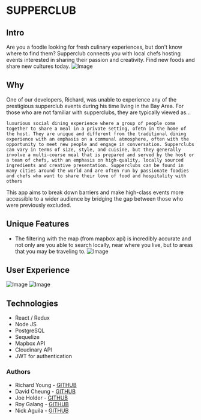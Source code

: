 # SUPPERCLUB

## Intro

Are you a foodie looking for fresh culinary experiences, but don't know where to find them? Supperclub connects you with local chefs hosting events interested in sharing their passion and creativity. Find new foods and share new cultures today.
![Image](https://user-images.githubusercontent.com/53794440/225324341-684930f8-7aa0-410c-978a-c18f150edeec.png)

## Why

One of our developers, Richard, was unable to experience any of the prestigious supperclub events during his time living in the Bay Area. For those who are not familiar with supperclubs, they are typically viewed as...

`luxurious social dining experience where a group of people come together to share a meal in a private setting, ofetn in the home of the host. They are unique and different from the traditional dining experience with an emphasis on a communal atmosphere, often with the opportunity to meet new people and engage in conversation. Supperclubs can vary in terms of size, style, and cuisine, but they generally involve a multi-course meal that is prepared and served by the host or a team of chefs, with an emphasis on high-quality, locally sourced ingredients and creative presentation. Supperclubs can be found in many cities around the world and are often run by passionate foodies and chefs who want to share their love of food and hospitality with others`

This app aims to break down barriers and make high-class events more accessible to a wider audience by bridging the gap between those who were previously excluded.

## Unique Features

- The filtering with the map (from mapbox api) is incredibly accurate and not only are you able to search locally, near where you live, but to areas that you may be traveling to.
  ![Image](https://user-images.githubusercontent.com/53794440/225328668-9011b668-09bc-4840-8112-deb62db5b7f5.png)

## User Experience

![Image](https://user-images.githubusercontent.com/53794440/225328667-c7092d1e-57ed-4070-80bc-1924f3bc81a4.png)
![Image](https://user-images.githubusercontent.com/53794440/225328665-c0e1eb56-5e90-4cba-a532-cc7251fcac9d.png)

## Technologies

- React / Redux
- Node JS
- PostgreSQL
- Sequelize
- Mapbox API
- Cloudinary API
- JWT for authentication

### Authors

- Richard Young - [GITHUB](https://github.com/richardyoungdev)
- David Cheung - [GITHUB](https://github.com/david12291)
- Joe Holder - [GITHUB](https://github.com/jholder090)
- Roy Galang - [GITHUB](https://github.com/wragyu)
- Nick Aguila - [GITHUB](https://github.com/aguilana)
